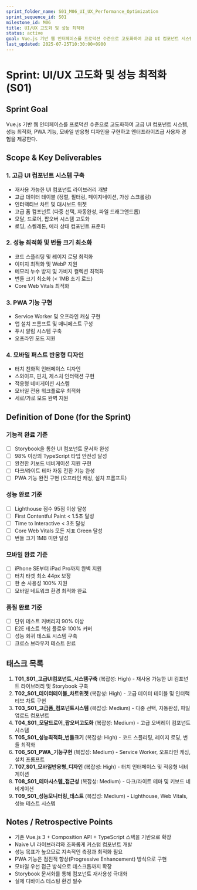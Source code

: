 ```yaml
---
sprint_folder_name: S01_M06_UI_UX_Performance_Optimization
sprint_sequence_id: S01
milestone_id: M06
title: UI/UX 고도화 및 성능 최적화
status: active
goal: Vue.js 기반 웹 인터페이스를 프로덕션 수준으로 고도화하여 고급 UI 컴포넌트 시스템, 성능 최적화, PWA 기능, 모바일 반응형 디자인을 구현하고 엔터프라이즈급 사용자 경험을 제공한다.
last_updated: 2025-07-25T10:30:00+0900
---
```


# Sprint: UI/UX 고도화 및 성능 최적화 (S01)

## Sprint Goal
Vue.js 기반 웹 인터페이스를 프로덕션 수준으로 고도화하여 고급 UI 컴포넌트 시스템, 성능 최적화, PWA 기능, 모바일 반응형 디자인을 구현하고 엔터프라이즈급 사용자 경험을 제공한다.

## Scope & Key Deliverables

### 1. 고급 UI 컴포넌트 시스템 구축
- 재사용 가능한 UI 컴포넌트 라이브러리 개발
- 고급 데이터 테이블 (정렬, 필터링, 페이지네이션, 가상 스크롤링)
- 인터랙티브 차트 및 대시보드 위젯
- 고급 폼 컴포넌트 (다중 선택, 자동완성, 파일 드래그앤드롭)
- 모달, 드로어, 팝오버 시스템 고도화
- 로딩, 스켈레톤, 에러 상태 컴포넌트 표준화

### 2. 성능 최적화 및 번들 크기 최소화
- 코드 스플리팅 및 레이지 로딩 최적화
- 이미지 최적화 및 WebP 지원
- 메모리 누수 방지 및 가비지 컬렉션 최적화
- 번들 크기 최소화 (< 1MB 초기 로드)
- Core Web Vitals 최적화

### 3. PWA 기능 구현
- Service Worker 및 오프라인 캐싱 구현
- 앱 설치 프롬프트 및 매니페스트 구성
- 푸시 알림 시스템 구축
- 오프라인 모드 지원

### 4. 모바일 퍼스트 반응형 디자인
- 터치 친화적 인터페이스 디자인
- 스와이프, 핀치, 제스처 인터랙션 구현
- 적응형 네비게이션 시스템
- 모바일 전용 워크플로우 최적화
- 세로/가로 모드 완벽 지원

## Definition of Done (for the Sprint)

### 기능적 완료 기준
- [ ] Storybook을 통한 UI 컴포넌트 문서화 완성
- [ ] 98% 이상의 TypeScript 타입 안전성 달성
- [ ] 완전한 키보드 네비게이션 지원 구현
- [ ] 다크/라이트 테마 자동 전환 기능 완성
- [ ] PWA 기능 완전 구현 (오프라인 캐싱, 설치 프롬프트)

### 성능 완료 기준
- [ ] Lighthouse 점수 95점 이상 달성
- [ ] First Contentful Paint < 1.5초 달성
- [ ] Time to Interactive < 3초 달성
- [ ] Core Web Vitals 모든 지표 Green 달성
- [ ] 번들 크기 1MB 미만 달성

### 모바일 완료 기준
- [ ] iPhone SE부터 iPad Pro까지 완벽 지원
- [ ] 터치 타겟 최소 44px 보장
- [ ] 한 손 사용성 100% 지원
- [ ] 모바일 네트워크 환경 최적화 완료

### 품질 완료 기준
- [ ] 단위 테스트 커버리지 90% 이상
- [ ] E2E 테스트 핵심 플로우 100% 커버
- [ ] 성능 회귀 테스트 시스템 구축
- [ ] 크로스 브라우저 테스트 완료

## 태스크 목록
1. **T01_S01_고급UI컴포넌트_시스템구축** (복잡성: High) - 재사용 가능한 UI 컴포넌트 라이브러리 및 Storybook 구축
2. **T02_S01_데이터테이블_차트위젯** (복잡성: High) - 고급 데이터 테이블 및 인터랙티브 차트 구현
3. **T03_S01_고급폼_컴포넌트시스템** (복잡성: Medium) - 다중 선택, 자동완성, 파일 업로드 컴포넌트
4. **T04_S01_모달드로어_팝오버고도화** (복잡성: Medium) - 고급 오버레이 컴포넌트 시스템
5. **T05_S01_성능최적화_번들크기** (복잡성: High) - 코드 스플리팅, 레이지 로딩, 번들 최적화
6. **T06_S01_PWA_기능구현** (복잡성: Medium) - Service Worker, 오프라인 캐싱, 설치 프롬프트
7. **T07_S01_모바일반응형_디자인** (복잡성: High) - 터치 인터페이스 및 적응형 네비게이션
8. **T08_S01_테마시스템_접근성** (복잡성: Medium) - 다크/라이트 테마 및 키보드 네비게이션
9. **T09_S01_성능모니터링_테스트** (복잡성: Medium) - Lighthouse, Web Vitals, 성능 테스트 시스템

## Notes / Retrospective Points
- 기존 Vue.js 3 + Composition API + TypeScript 스택을 기반으로 확장
- Naive UI 라이브러리와 조화롭게 커스텀 컴포넌트 개발
- 성능 목표가 높으므로 지속적인 측정과 최적화 필요
- PWA 기능은 점진적 향상(Progressive Enhancement) 방식으로 구현
- 모바일 우선 접근 방식으로 데스크톱까지 확장
- Storybook 문서화를 통해 컴포넌트 재사용성 극대화
- 실제 디바이스 테스팅 환경 필수